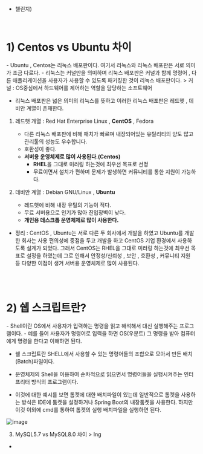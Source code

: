 - 챌린지) 
</br>
<h1> 1) Centos vs Ubuntu 차이 </h1>
- Ubuntu , Centos는 리눅스 배포판이다. 여기서 리눅스와 리눅스 배포판은 서로 의미가 조금 다르다.
- 리눅스는 커널만을 의미하며 리눅스 배포판은  커널과 함께 명령어 , 다른 애플리케이션을 사용자가 사용할 수 있도록 패키징한 것이 리눅스 배포판이다.
> 커널 : OS중심에서 하드웨어를 제어하는 역할을 담당하는 소프트웨어

- 리눅스 배포판은 넓은 의미의 리눅스를 뜻하고 이러한 리눅스 배포판은 레드햇 , 데비안 계열이 존재한다.

1. 레드햇 개열 : Red Hat Enterprise Linux , **CentOS** , Fedora
   - 다른 리눅스 배포판에 비해 패치가 빠르며 내장되어있는 유틸리티의 양도 많고 관리툴의 성능도 우수합니다.
   - 호환성이 좋다.
   - **서버용 운영체제로 많이 사용된다.(Centos)**
     - **RHEL**을 그대로 미러링 하는것에 최우선 목표로 선정
     - 무료이면서 설치가 편하며 문제가 발생하면 커뮤니티를 통한 지원이 가능하다.


2. 데비안 계열 : Debian GNU/Linux , **Ubuntu**
   - 레드햇에 비해 내장 유틸의 기능이 적다.
   - 무료 서버용으로 인기가 많아 진입장벽이 낮다.
   - **개인용 데스크톱 운영체제로 많이 사용한다.**


- 정리 : CentOS , Ubuntu는 서로 다른 두 회사에서 개발을 하였고 Ubuntu를 개발한 회사는 사용 편의성에 중점을 두고 개발을 하고 CentOS 기업 환경에서
사용하도록 설계가 되었다. 그래서 CentOS는 RHEL을 그대로 미러링 하는것에 최우선 목표로 설정을 하였는데 그로 인해서 안정성/신뢰성 , 보안 , 호환성 , 커뮤니티 지원 등
다양한 이점이 생겨 서버용 운영체제로 많이 사용된다.

</br></br>
<h1> 2) 쉡 스크립트란? </h1>
- Shell이란 OS에서 사용자가 입력하는 명령을 읽고 해석해서 대신 실행해주는 프로그램이다. 
- 예를 들어 사용자가 명령어로 입력을 하면 OS(우분트) 그 명령을 받아 컴퓨터에게 명령을 한다고 이해하면 된다.

- 쉘 스크립트란 SHELL에서 사용할 수 있는 명령어들의 조합으로 모아서 만든 배치(Batch)파일이다. 
- 운영체제의 Shell을 이용하여 순차적으로 읽으면서 명령어들을 실행시켜주는 인터프리터 방식의 프로그램이다.

- 이것에 대한 예시를 보면 톰켓에 대한 배치파일이 있는데 일반적으로 톰켓을 사용하는 방식은 IDE에 톰켓을 설정하거나
Spring Boot의 내장톰켓을 사용한다. 하지만 이것 이외에 cmd를 통하여 톰켓의 실행 배치파일을 실행하면 된다.

![image](https://user-images.githubusercontent.com/103854287/222440949-9a2cc436-73ac-4995-8396-37c0c00ee480.png)

3) MySQL5.7 vs MySQL8.0 차이 > Ing
- 

